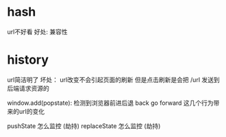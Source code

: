# hash
url不好看
好处: 兼容性

# history
url简洁明了
坏处：
url改变不会引起页面的刷新
但是点击刷新是会把 /url 发送到后端请求资源的

window.add(popstate): 检测到浏览器前进后退
back go forward 这几个行为带来的url的变化

pushState 怎么监控 (劫持)
replaceState 怎么监控 (劫持)